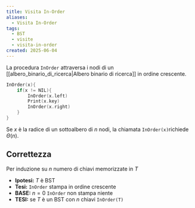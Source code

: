 ```yaml
---
title: Visita In-Order
aliases:
  - Visita In-Order
tags:
  - BST
  - visite
  - visita-in-order
created: 2025-06-04
---
```

La procedura `InOrder` attraversa i nodi di un [[albero_binario_di_ricerca|Albero binario di ricerca]] in ordine crescente.

```c
InOrder(x){
	if(x != NIL){
		InOrder(x.left)
		Print(x.key)
		InOrder(x.right)
	}
}
```

Se $x$ è la radice di un sottoalbero di $n$ nodi, la chiamata `InOrder(x)`richiede $\Theta(n)$.


## Correttezza

Per induzione su $n$ numero di chiavi memorizzate in $T$
+ **Ipotesi:** $T$ è BST
+ **Tesi:** `InOrder` stampa in ordine crescente
+ **BASE:** $n=0$ `InOrder` non stampa niente
+ **TESI:** se $T$ è un BST con $n$ chiavi `InOrder(T)` 